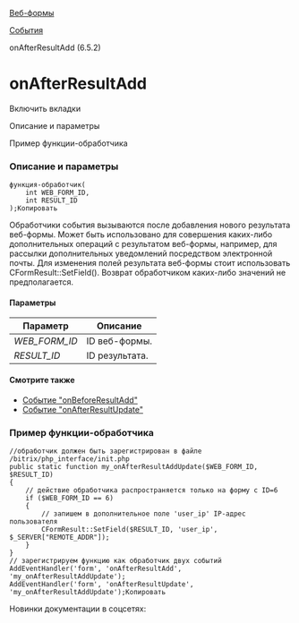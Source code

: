 [Веб-формы](/api_help/form/index.php)

[События](/api_help/form/events/index.php)

onAfterResultAdd (6.5.2)

onAfterResultAdd
================

Включить вкладки

Описание и параметры

Пример функции-обработчика

### Описание и параметры

```
функция-обработчик(
	int WEB_FORM_ID,
	int RESULT_ID
);Копировать
```

Обработчики события вызываются после добавления нового результата веб-формы. Может быть использовано для совершения каких-либо дополнительных операций с результатом веб-формы, например, для рассылки дополнительных уведомлений посредством электронной почты. Для изменения полей результата веб-формы стоит использовать CFormResult::SetField(). Возврат обработчиком каких-либо значений не предполагается.

#### Параметры

| Параметр | Описание |
| --- | --- |
| *WEB\_FORM\_ID* | ID веб-формы. |
| *RESULT\_ID* | ID результата. |

#### Смотрите также

* [Событие "onBeforeResultAdd"](/api_help/form/events/onbeforeresultadd.php)
* [Событие "onAfterResultUpdate"](/api_help/form/events/onafterresultupdate.php)

### Пример функции-обработчика

```
//обработчик должен быть зарегистрирован в файле /bitrix/php_interface/init.php
public static function my_onAfterResultAddUpdate($WEB_FORM_ID, $RESULT_ID)
{
	// действие обработчика распространяется только на форму с ID=6
	if ($WEB_FORM_ID == 6) 
	{
		// запишем в дополнительное поле 'user_ip' IP-адрес пользователя
		CFormResult::SetField($RESULT_ID, 'user_ip', $_SERVER["REMOTE_ADDR"]);
	}
}
// зарегистрируем функцию как обработчик двух событий
AddEventHandler('form', 'onAfterResultAdd', 'my_onAfterResultAddUpdate');
AddEventHandler('form', 'onAfterResultUpdate', 'my_onAfterResultAddUpdate');Копировать
```

Новинки документации в соцсетях: